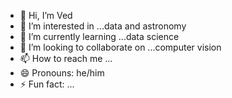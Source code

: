 - 👋 Hi, I’m Ved
- 👀 I’m interested in ...data and astronomy
- 🌱 I’m currently learning ...data science
- 💞️ I’m looking to collaborate on ...computer vision
- 📫 How to reach me ...
- 😄 Pronouns: he/him
- ⚡ Fun fact: ...

<!---
dev4v/dev4v is a ✨ special ✨ repository because its `README.md` (this file) appears on your GitHub profile.
You can click the Preview link to take a look at your changes.
--->
